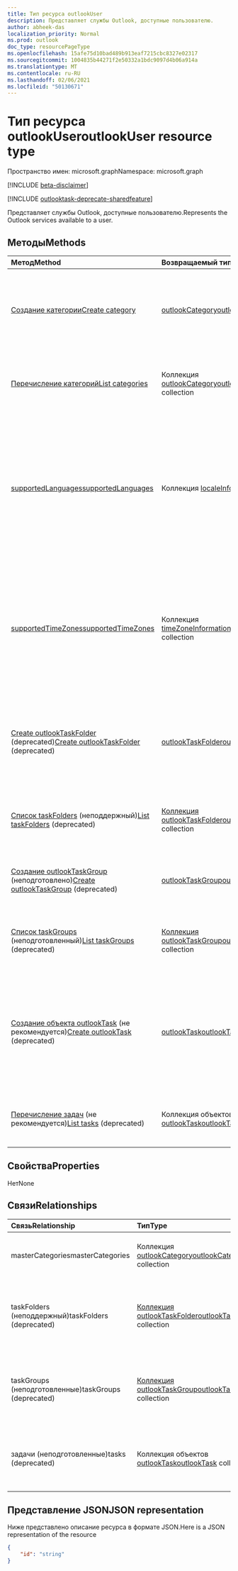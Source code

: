 ```yaml
---
title: Тип ресурса outlookUser
description: Представляет службы Outlook, доступные пользователю.
author: abheek-das
localization_priority: Normal
ms.prod: outlook
doc_type: resourcePageType
ms.openlocfilehash: 15afe75d10bad489b913eaf7215cbc8327e02317
ms.sourcegitcommit: 1004835b44271f2e50332a1bdc9097d4b06a914a
ms.translationtype: MT
ms.contentlocale: ru-RU
ms.lasthandoff: 02/06/2021
ms.locfileid: "50130671"
---
```

# <a name="outlookuser-resource-type"></a><span data-ttu-id="1cf6f-103">Тип ресурса outlookUser</span><span class="sxs-lookup"><span data-stu-id="1cf6f-103">outlookUser resource type</span></span>

<span data-ttu-id="1cf6f-104">Пространство имен: microsoft.graph</span><span class="sxs-lookup"><span data-stu-id="1cf6f-104">Namespace: microsoft.graph</span></span>

[!INCLUDE [beta-disclaimer](../../includes/beta-disclaimer.md)]

[!INCLUDE [outlooktask-deprecate-sharedfeature](../../includes/outlooktask-deprecate-sharedfeature.md)]

<span data-ttu-id="1cf6f-105">Представляет службы Outlook, доступные пользователю.</span><span class="sxs-lookup"><span data-stu-id="1cf6f-105">Represents the Outlook services available to a user.</span></span>


## <a name="methods"></a><span data-ttu-id="1cf6f-106">Методы</span><span class="sxs-lookup"><span data-stu-id="1cf6f-106">Methods</span></span>

| <span data-ttu-id="1cf6f-107">Метод</span><span class="sxs-lookup"><span data-stu-id="1cf6f-107">Method</span></span>           | <span data-ttu-id="1cf6f-108">Возвращаемый тип</span><span class="sxs-lookup"><span data-stu-id="1cf6f-108">Return Type</span></span>    |<span data-ttu-id="1cf6f-109">Описание</span><span class="sxs-lookup"><span data-stu-id="1cf6f-109">Description</span></span>|
|:---------------|:--------|:----------|
|[<span data-ttu-id="1cf6f-110">Создание категории</span><span class="sxs-lookup"><span data-stu-id="1cf6f-110">Create category</span></span>](../api/outlookuser-post-mastercategories.md) | [<span data-ttu-id="1cf6f-111">outlookCategory</span><span class="sxs-lookup"><span data-stu-id="1cf6f-111">outlookCategory</span></span>](outlookcategory.md) |<span data-ttu-id="1cf6f-112">Создание объекта **outlookCategory** в основном списке категорий пользователя.</span><span class="sxs-lookup"><span data-stu-id="1cf6f-112">Create an **outlookCategory** object in the user's master list of categories.</span></span>|
|[<span data-ttu-id="1cf6f-113">Перечисление категорий</span><span class="sxs-lookup"><span data-stu-id="1cf6f-113">List categories</span></span>](../api/outlookuser-list-mastercategories.md) | <span data-ttu-id="1cf6f-114">Коллекция [outlookCategory](outlookcategory.md)</span><span class="sxs-lookup"><span data-stu-id="1cf6f-114">[outlookCategory](outlookcategory.md) collection</span></span> |<span data-ttu-id="1cf6f-115">Получение всех категорий, определенных для пользователя.</span><span class="sxs-lookup"><span data-stu-id="1cf6f-115">Get all the categories that have been defined for the user.</span></span>|
|[<span data-ttu-id="1cf6f-116">supportedLanguages</span><span class="sxs-lookup"><span data-stu-id="1cf6f-116">supportedLanguages</span></span>](../api/outlookuser-supportedlanguages.md) | <span data-ttu-id="1cf6f-117">Коллекция [localeInfo](localeinfo.md)</span><span class="sxs-lookup"><span data-stu-id="1cf6f-117">[localeInfo](localeinfo.md) collection</span></span> | <span data-ttu-id="1cf6f-118">Получение списка языковых стандартов и языков, который поддерживается для пользователя, в соответствии с настройкой на сервере почтовых ящиков этого пользователя.</span><span class="sxs-lookup"><span data-stu-id="1cf6f-118">Get the list of locales and languages that is supported for the user, as configured on the user's mailbox server.</span></span> |
|[<span data-ttu-id="1cf6f-119">supportedTimeZones</span><span class="sxs-lookup"><span data-stu-id="1cf6f-119">supportedTimeZones</span></span>](../api/outlookuser-supportedtimezones.md) | <span data-ttu-id="1cf6f-120">Коллекция [timeZoneInformation](timezoneinformation.md)</span><span class="sxs-lookup"><span data-stu-id="1cf6f-120">[timeZoneInformation](timezoneinformation.md) collection</span></span> | <span data-ttu-id="1cf6f-121">Получение списка часовых поясов, который поддерживается для пользователя, в соответствии с настройкой на сервере почтовых ящиков этого пользователя.</span><span class="sxs-lookup"><span data-stu-id="1cf6f-121">Get the list of time zones that is supported for the user, as configured on the user's mailbox server.</span></span> |
|<span data-ttu-id="1cf6f-122">[Create outlookTaskFolder](../api/outlookuser-post-taskfolders.md) (deprecated)</span><span class="sxs-lookup"><span data-stu-id="1cf6f-122">[Create outlookTaskFolder](../api/outlookuser-post-taskfolders.md) (deprecated)</span></span> |[<span data-ttu-id="1cf6f-123">outlookTaskFolder</span><span class="sxs-lookup"><span data-stu-id="1cf6f-123">outlookTaskFolder</span></span>](outlooktaskfolder.md)| <span data-ttu-id="1cf6f-124">Создайте папку задач в группе задач по умолчанию `My Tasks` () почтового ящика пользователя.</span><span class="sxs-lookup"><span data-stu-id="1cf6f-124">Create a task folder in the default task group (`My Tasks`) of the user's mailbox.</span></span>|
|<span data-ttu-id="1cf6f-125">[Список taskFolders](../api/outlookuser-list-taskfolders.md) (неподдержный)</span><span class="sxs-lookup"><span data-stu-id="1cf6f-125">[List taskFolders](../api/outlookuser-list-taskfolders.md) (deprecated)</span></span> |<span data-ttu-id="1cf6f-126">[Коллекция outlookTaskFolder](outlooktaskfolder.md)</span><span class="sxs-lookup"><span data-stu-id="1cf6f-126">[outlookTaskFolder](outlooktaskfolder.md) collection</span></span>| <span data-ttu-id="1cf6f-127">Получите все папки задач Outlook в почтовом ящике пользователя.</span><span class="sxs-lookup"><span data-stu-id="1cf6f-127">Get all the Outlook task folders in the user's mailbox.</span></span>|
|<span data-ttu-id="1cf6f-128">[Создание outlookTaskGroup](../api/outlookuser-post-taskgroups.md) (неподготовлено)</span><span class="sxs-lookup"><span data-stu-id="1cf6f-128">[Create outlookTaskGroup](../api/outlookuser-post-taskgroups.md) (deprecated)</span></span> |[<span data-ttu-id="1cf6f-129">outlookTaskGroup</span><span class="sxs-lookup"><span data-stu-id="1cf6f-129">outlookTaskGroup</span></span>](outlooktaskgroup.md)| <span data-ttu-id="1cf6f-130">Создайте группу задач Outlook в почтовом ящике пользователя.</span><span class="sxs-lookup"><span data-stu-id="1cf6f-130">Create an Outlook task group in the user's mailbox.</span></span>|
|<span data-ttu-id="1cf6f-131">[Список taskGroups](../api/outlookuser-list-taskgroups.md) (неподготовленный)</span><span class="sxs-lookup"><span data-stu-id="1cf6f-131">[List taskGroups](../api/outlookuser-list-taskgroups.md) (deprecated)</span></span> |<span data-ttu-id="1cf6f-132">[Коллекция outlookTaskGroup](outlooktaskgroup.md)</span><span class="sxs-lookup"><span data-stu-id="1cf6f-132">[outlookTaskGroup](outlooktaskgroup.md) collection</span></span>| <span data-ttu-id="1cf6f-133">Получите все группы задач Outlook в почтовом ящике пользователя.</span><span class="sxs-lookup"><span data-stu-id="1cf6f-133">Get all the Outlook task groups in the user's mailbox.</span></span>|
|<span data-ttu-id="1cf6f-134">[Создание объекта outlookTask](../api/outlookuser-post-tasks.md) (не рекомендуется)</span><span class="sxs-lookup"><span data-stu-id="1cf6f-134">[Create outlookTask](../api/outlookuser-post-tasks.md) (deprecated)</span></span> |[<span data-ttu-id="1cf6f-135">outlookTask</span><span class="sxs-lookup"><span data-stu-id="1cf6f-135">outlookTask</span></span>](outlooktask.md)| <span data-ttu-id="1cf6f-136">Создайте задачу Outlook в группе задач по умолчанию () и папке задач по умолчанию () в почтовом ящике `My Tasks` `Tasks` пользователя.</span><span class="sxs-lookup"><span data-stu-id="1cf6f-136">Create an Outlook task in the default task group (`My Tasks`) and default task folder (`Tasks`) in the user's mailbox.</span></span>|
|<span data-ttu-id="1cf6f-137">[Перечисление задач](../api/outlookuser-list-tasks.md) (не рекомендуется)</span><span class="sxs-lookup"><span data-stu-id="1cf6f-137">[List tasks](../api/outlookuser-list-tasks.md) (deprecated)</span></span> |<span data-ttu-id="1cf6f-138">Коллекция объектов [outlookTask](outlooktask.md)</span><span class="sxs-lookup"><span data-stu-id="1cf6f-138">[outlookTask](outlooktask.md) collection</span></span>| <span data-ttu-id="1cf6f-139">Получение всех задач Outlook в почтовом ящике пользователя.</span><span class="sxs-lookup"><span data-stu-id="1cf6f-139">Get all the Outlook tasks in the user's mailbox.</span></span>|



## <a name="properties"></a><span data-ttu-id="1cf6f-140">Свойства</span><span class="sxs-lookup"><span data-stu-id="1cf6f-140">Properties</span></span>
<span data-ttu-id="1cf6f-141">Нет</span><span class="sxs-lookup"><span data-stu-id="1cf6f-141">None</span></span>

## <a name="relationships"></a><span data-ttu-id="1cf6f-142">Связи</span><span class="sxs-lookup"><span data-stu-id="1cf6f-142">Relationships</span></span>
| <span data-ttu-id="1cf6f-143">Связь</span><span class="sxs-lookup"><span data-stu-id="1cf6f-143">Relationship</span></span> | <span data-ttu-id="1cf6f-144">Тип</span><span class="sxs-lookup"><span data-stu-id="1cf6f-144">Type</span></span>   |<span data-ttu-id="1cf6f-145">Описание</span><span class="sxs-lookup"><span data-stu-id="1cf6f-145">Description</span></span>|
|:---------------|:--------|:----------|
|<span data-ttu-id="1cf6f-146">masterCategories</span><span class="sxs-lookup"><span data-stu-id="1cf6f-146">masterCategories</span></span>|<span data-ttu-id="1cf6f-147">Коллекция [outlookCategory](../resources/outlookcategory.md)</span><span class="sxs-lookup"><span data-stu-id="1cf6f-147">[outlookCategory](../resources/outlookcategory.md) collection</span></span>| <span data-ttu-id="1cf6f-148">Список категорий, определенных для пользователя.</span><span class="sxs-lookup"><span data-stu-id="1cf6f-148">A list of categories defined for the user.</span></span> | 
|<span data-ttu-id="1cf6f-149">taskFolders (неподдержный)</span><span class="sxs-lookup"><span data-stu-id="1cf6f-149">taskFolders (deprecated)</span></span>|<span data-ttu-id="1cf6f-150">[Коллекция outlookTaskFolder](outlooktaskfolder.md)</span><span class="sxs-lookup"><span data-stu-id="1cf6f-150">[outlookTaskFolder](outlooktaskfolder.md) collection</span></span>| <span data-ttu-id="1cf6f-151">Папки задач Outlook пользователя.</span><span class="sxs-lookup"><span data-stu-id="1cf6f-151">The user's Outlook task folders.</span></span> <span data-ttu-id="1cf6f-152">Только для чтения.</span><span class="sxs-lookup"><span data-stu-id="1cf6f-152">Read-only.</span></span> <span data-ttu-id="1cf6f-153">Допускается значение null.</span><span class="sxs-lookup"><span data-stu-id="1cf6f-153">Nullable.</span></span>|
|<span data-ttu-id="1cf6f-154">taskGroups (неподготовленные)</span><span class="sxs-lookup"><span data-stu-id="1cf6f-154">taskGroups (deprecated)</span></span>|<span data-ttu-id="1cf6f-155">[Коллекция outlookTaskGroup](outlooktaskgroup.md)</span><span class="sxs-lookup"><span data-stu-id="1cf6f-155">[outlookTaskGroup](outlooktaskgroup.md) collection</span></span>| <span data-ttu-id="1cf6f-156">Группы задач Outlook пользователя.</span><span class="sxs-lookup"><span data-stu-id="1cf6f-156">The user's Outlook task groups.</span></span> <span data-ttu-id="1cf6f-157">Только для чтения.</span><span class="sxs-lookup"><span data-stu-id="1cf6f-157">Read-only.</span></span> <span data-ttu-id="1cf6f-158">Допускается значение null.</span><span class="sxs-lookup"><span data-stu-id="1cf6f-158">Nullable.</span></span>|
|<span data-ttu-id="1cf6f-159">задачи (неподготовленные)</span><span class="sxs-lookup"><span data-stu-id="1cf6f-159">tasks (deprecated)</span></span>|<span data-ttu-id="1cf6f-160">Коллекция объектов [outlookTask](outlooktask.md)</span><span class="sxs-lookup"><span data-stu-id="1cf6f-160">[outlookTask](outlooktask.md) collection</span></span>| <span data-ttu-id="1cf6f-161">Задачи пользователя Outlook.</span><span class="sxs-lookup"><span data-stu-id="1cf6f-161">The user's Outlook tasks.</span></span> <span data-ttu-id="1cf6f-162">Только для чтения.</span><span class="sxs-lookup"><span data-stu-id="1cf6f-162">Read-only.</span></span> <span data-ttu-id="1cf6f-163">Допускается значение null.</span><span class="sxs-lookup"><span data-stu-id="1cf6f-163">Nullable.</span></span>|

## <a name="json-representation"></a><span data-ttu-id="1cf6f-164">Представление JSON</span><span class="sxs-lookup"><span data-stu-id="1cf6f-164">JSON representation</span></span>

<span data-ttu-id="1cf6f-165">Ниже представлено описание ресурса в формате JSON.</span><span class="sxs-lookup"><span data-stu-id="1cf6f-165">Here is a JSON representation of the resource</span></span>

<!-- {
  "blockType": "resource",
  "keyProperty": "id",
  "baseType":"microsoft.graph.entity",  
  "@odata.type": "microsoft.graph.outlookUser"
}-->
```json
{  
    "id": "string"
}

```

<!-- uuid: 8fcb5dbc-d5aa-4681-8e31-b001d5168d79
2015-10-25 14:57:30 UTC -->
<!--
{
  "type": "#page.annotation",
  "description": "outlookUser resource",
  "keywords": "",
  "section": "documentation",
  "tocPath": "",
  "suppressions": []
}
-->


